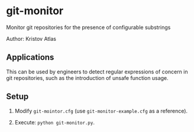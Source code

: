 # git-monitor
Monitor git repositories for the presence of configurable substrings

Author: Kristov Atlas

## Applications

This can be used by engineers to detect regular expressions of concern in git repositories, such as the introduction of unsafe function usage.

## Setup

1. Modify ```git-mointor.cfg``` (use ```git-monitor-example.cfg``` as a reference).

2. Execute: ```python git-monitor.py```.
